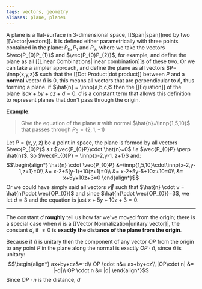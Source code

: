 ```yaml
---
tags: vectors, geometry
aliases: plane, planes
---
```

A plane is a flat-surface in $3$-dimensional space, [[Span|span]]ned by two [[Vector|vectors]]. It is defined either parametrically with three points contained in the plane: $P_{0}, P_{1}$ and $P_{2}$, where we take the vectors $\vec{P_{0}P_{1}}$ and $\vec{P_{0}P_{2}}$, for example, and define the plane as all [[Linear Combinations|linear combination]]s of these two.
Or we can take a simpler approach, and define the plane as all vectors $P= \innp{x,y,z}$ such that the [[Dot Product|dot product]] between $P$ and a **normal** vector $\hat{n}$ is $0$, this means all vectors that are perpendicular to $\hat{n}$, thus forming a plane. if $\hat{n} = \innp{a,b,c}$ then the [[Equation]] of the plane is$ax+by+cz+d=0$. $d$ is a constant term that allows this definition to represent planes that don't pass through the origin.

**Example**:
> Give the equation of the plane $\pi$ with normal $\hat{n}=\innp{1,5,10}$ that passes through $P_{0}=(2,1,-1)$

Let $P = (x,y,z)$ be a point in space, the plane is formed by all vectors $\vec{P_{0}P}$ $s.t$ $\vec{P_{0}P}\cdot \hat{n}=0$ $i.e$ $\vec{P_{0}P} \perp \hat{n}$. So $\vec{P_{0}P} = \innp{x-2,y-1, z+1}$ and:
$$\begin{align*}
\hat{n} \cdot \vec{P_{0}P} &=\innp{1,5,10}\cdot\innp{x-2,y-1,z+1}=0\\
&= x-2+5(y-1)+10(z+1)=0\\
&= x-2+5y-5+10z+10=0\\
&= x+5y+10z+3=0
\end{align*}$$
Or we could have simply said all vectors $\vec{v}$ such that $\hat{n} \cdot v = \hat{n}\cdot \vec{OP_{0}}$ and since $\hat{n}\cdot \vec{OP_{0}}=3$, we let $d = 3$ and the equation is just $x+5y+10z+3=0$.
___
The constant $d$ **roughly** tell us how far we've moved from the origin; there is a special case when $\hat{n}$ is a [[Vector Normalization|unitary vector]], the constant $d$, if $\ne 0$ is **exactly the distance of the plane from the origin**.

Because if $\hat{n}$ is unitary then the component of any vector $OP$ from the origin to any point $P$ in the plane along the normal is exactly $OP \cdot \hat{n}$, since $\hat{n}$ is unitary:
$$\begin{align*}
ax+by+cz&=-d\\
OP \cdot n&= ax+by+cz\\
|OP\cdot n| &= |-d|\\
OP \cdot n &= |d|
\end{align*}$$
Since $OP \cdot n$ is the distance, $d$